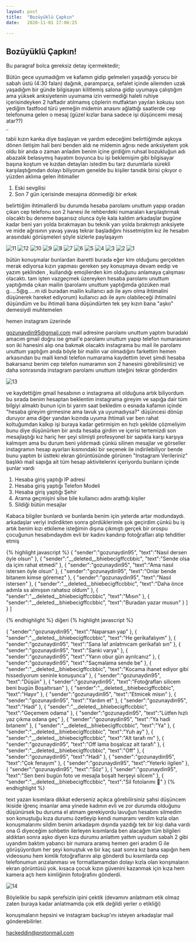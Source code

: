 ```yaml
---
layout: post
title:  "Bozüyüklü Çapkın"
date:   2020-11-01 17:06:25

---
```




## Bozüyüklü Çapkın!

Bu paragraf bolca gereksiz detay içermektedir;

 Bütün gece uyumadığım ve kafamın gidip gelmeleri yaşadığı yorucu bir sabah üstü (4:30 falan) dağınık, paramparça, sefalet içinde ailemden uzak yaşadığım bir günde bilgisayarı kilitlemiş salona gidip uyumaya çalıştığım ama yüksek anksiyetenin uyumama izin vermediği haleti ruhiye içerisindeyken 2 haftadır atılmamış çöplerin mutfaktan yayılan kokusu son yediğim fastfood türü yemeğin midemin anasını ağlattığı saatlerde cep telefonuma gelen o mesaj (güzel kızlar bana sadece işi düşüncemi mesaj atar??)

<img src="https://hackeddin.com/bozuyuklu-capkin/0.jpg" alt="0" style="zoom: 25%;" />

tabii kızın kanka diye başlayan ve yardım edeceğimi belirttiğimde aşkoya dönen iletişim hali beni benden aldı ne midemin ağrısı nede anksiyetem yok oldu bir anda o zaman anladım benim içine girdiğim ruhsal bozukluğun adı abazalık belasıymış hayatım boyunca bu işi beklemişim gibi bilgisayar başına koştum ve kızdan detayları istedim bu tarz durumlarla sürekli karşılaştığımdan dolayı biliyorum genelde bu kişiler tanıdık birisi çıkıyor o yüzden aklıma gelen ihtimaller

1. Eski sevgilisi
2. Son 7 gün içerisinde mesajına dönmediği bir erkek

belirttiğim ihtimallerdi bu durumda hesaba parolamı unuttum yapıp oradan çıkan cep telefonu son 2 hanesi ile rehberdeki numaraları karşılaştırmak olacaktı bu deneme başarısız olunca öyle kala kaldım arkadaşlar bugüne kadar beni yarı yolda bırakmayan bu teknik yarı yolda bırakmıştı anksiyete ve mide ağrısının yavaş yavaş tekrar başladığını hissetmiştim kız ile hesabın arasındaki görüşmeleri şöyle sizlerle paylaşayım

<img src="https://hackeddin.com/bozuyuklu-capkin/1.jpg" alt="11"  />

<img src="https://hackeddin.com/bozuyuklu-capkin/2.jpg" alt="12"  />

<img src="https://hackeddin.com/bozuyuklu-capkin/3.jpg" alt="10"  />

<img src="https://hackeddin.com/bozuyuklu-capkin/4.jpg" alt="9"  />

<img src="https://hackeddin.com/bozuyuklu-capkin/5.jpg" alt="8"  />

<img src="https://hackeddin.com/bozuyuklu-capkin/6.jpg" alt="7"  />

<img src="https://hackeddin.com/bozuyuklu-capkin/7.jpg" alt="6"  />

<img src="https://hackeddin.com/bozuyuklu-capkin/8.jpg" alt="5"  />

<img src="https://hackeddin.com/bozuyuklu-capkin/9.jpg" alt="4"  />

<img src="https://hackeddin.com/bozuyuklu-capkin/10.jpg" alt="3"  />

<img src="https://hackeddin.com/bozuyuklu-capkin/11.jpg" alt="2"  />

<img src="https://hackeddin.com/bozuyuklu-capkin/12.jpg" alt="1"  />

bütün konuşmalar bunlardan ibaretti burada eğer kim olduğunu gerçekten merak ediyorsa kızın yapması gereken şey konuşmaya devam eedip ve yazım şeklinden , kullandığı emojilerden kim olduğunu anlamaya çalışması olacaktı. tam işten vazgeçmek üzereyken hesaba parolamı unuttum yaptığımda çıkan mailin (parolamı unuttum yaptığımda gözüken mail g.....5@g.....m idi buradan mailin kullanıcı adı ile aynı olma ihtimalini düşünerek hareket ediyorum) kullanıcı adı ile aynı olabileceği ihtimalini düşündüm ve bu ihtimali bana düşündürten tek şey kızın bana "aşko" demesiydi muhtemelen

hemen instagram üzerinde 

gozunaydin95@gmail.com mail adresine parolamı unuttum yaptım buradaki amacım gmail doğru ise gmail'e parolamı unuttum yapıp telefon numarasının son iki hanesini alıp ona bakmak olacaktı instagrama bu mail ile parolamı unuttum yaptığım anda böyle bir mailin var olmadığını farkettim hemen arkasından bu maili kendi telefon numarama kaydettim (evet şimdi hesaba bakarsanız benim cep telefon numaramın son 2 hanesini görebilirsiniz) ve daha sonrasında instagram parolamı unuttum isteğini tekrar gönderdim 

![13](https://hackeddin.com/bozuyuklu-capkin/13.jpg)

ve kaydettiğim gmail hesabının o instagrama ait olduğuna artık biliyordum bu sırada benim hesaptan beklentim instagrama gireyim ve sapığa dair tüm bilgiyi almaktı bunun için bi yarım saat bekledim o esnada kafamın içinde "hesaba gireyim girmesine ama lavuk ya uyumadıysa?" düşüncesi dönüp duruyor ama diğer yandan kızında uyuma ihtimali var ben rahat koltuğumdan kalkıp işi buraya kadar getirmişim en hızlı şekilde çözmeliyim bunu diye düşünürken bir anda hesaba girdim ve içerisi tertemizdi son mesajlaştığı kız hariç her şeyi silmişti profesyonel bir sapıkla karşı karşıya kalmışım ama bu durum beni yıldırmadı çünkü silinen mesajlar ve görseller instagramın hesap ayarları kısmındaki bir seçenek ile indirilebiliyor bende bunu yaptım bi üstteki ekran görüntüsünde görünen "Instagram Verileriniz" başlıklı mail sapığa ait tüm hesap aktivitelerini içeriyordu bunların içinde şunlar vardı

1. Hesaba giriş yaptığı IP adresi
2. Hesaba giriş yaptığı Telefon Modeli
3. Hesaba giriş yaptığı Şehir
4. Arama geçmişini silse bile kullanıcı adını arattığı kişiler
5. Sildiği bütün mesajlar

Kabaca bilgiler bunlardı ve bunlarda benim için yeterde artar modundaydı. arkadaşlar veriyi indirdikten sonra gördüklerimle şok geçirdim çünkü bu iş artık benim kızı etkileme isteğimin dışına çıkmıştı gerçek bir orospu çocuğunun hesabındaydım evli bir kadını kandırıp fotoğrafları alıp tehditler etmiş 



{% highlight javascript %}
{
   "sender":"gozunaydin95",
   "text":"Nasıl dersen öyle olsun"
},
{
   "sender":"__deleted__bhiebecigffccbbic",
   "text":"Sende olsa da içim rahat etmedi"
},
{
   "sender":"gozunaydin95",
   "text":"Ama nasıl istersen öyle olsun"
},
{
   "sender":"gozunaydin95",
   "text":"Onlar bende bitanem kimse göremez"
},
{
   "sender":"gozunaydin95",
   "text":"Nasıl istersen"
},
{
   "sender":"__deleted__bhiebecigffccbbic",
   "text":"Daha önce adımla ss almışsın rahatsız oldum"
},
{
   "sender":"__deleted__bhiebecigffccbbic",
   "text":"Mısın"
},
{
   "sender":"__deleted__bhiebecigffccbbic",
   "text":"Buradan yazar musun"
}
]
}
]



{% endhighlight %}
diğeri
{% highlight javascript %}


{
   "sender":"gozunaydin95",
   "text":"Naparsan yap"
},
{
   "sender":"__deleted__bhiebecigffccbbic",
   "text":"He gerikafalıyım"
},
{
   "sender":"gozunaydin95",
   "text":"Sana laf anlatmıcam gerikafalı sın"
},
{
   "sender":"gozunaydin95",
   "text":"Sanki varya"
},
{
   "sender":"gozunaydin95",
   "text":"Yarın obur gün ayrılcanız"
},
{
   "sender":"gozunaydin95",
   "text":"Saçmalama sende be"
},
{
   "sender":"__deleted__bhiebecigffccbbic",
   "text":"Kocama ihanet ediyor gibi hissediyorum seninle konuşunca"
},
{
   "sender":"gozunaydin95",
   "text":"Düşün"
},
{
   "sender":"gozunaydin95",
   "text":"Fotoğrafları silicem beni bugün Boşaltırsan"
},
{
   "sender":"__deleted__bhiebecigffccbbic",
   "text":"Hayır"
},
{
   "sender":"gozunaydin95",
   "text":"Etmicek misın"
},
{
   "sender":"gozunaydin95",
   "text":"Yardım et"
},
{
   "sender":"gozunaydin95",
   "text":"Hadi"
},
{
   "sender":"__deleted__bhiebecigffccbbic",
   "text":"Geçemem odama"
},
{
   "sender":"gozunaydin95",
   "text":"Lütfen hızlı yaz çıkma odana geç"
},
{
   "sender":"gozunaydin95",
   "text":"Ya hadi bıtanem"
},
{
   "sender":"__deleted__bhiebecigffccbbic",
   "text":"Ya"
},
{
   "sender":"__deleted__bhiebecigffccbbic",
   "text":"Yuh ay"
},
{
   "sender":"__deleted__bhiebecigffccbbic",
   "text":"Alt tarafı mı"
},
{
   "sender":"gozunaydin95",
   "text":"Off lama boşalcaz alt tarafı"
},
{
   "sender":"__deleted__bhiebecigffccbbic",
   "text":"Off"
},
{
   "sender":"gozunaydin95",
   "text":"Hadi"
},
{
   "sender":"gozunaydin95",
   "text":"Çok fenayım"
},
{
   "sender":"gozunaydin95",
   "text":"Yeterki ilgilen"
},
{
   "sender":"gozunaydin95",
   "text":"Söz"
},
{
   "sender":"gozunaydin95",
   "text":"Sen beni bugün foto ve mesajla boşalt herşeyi silcem"
},
{
   "sender":"__deleted__bhiebecigffccbbic",
   "text":"Sil fotolarımı 🤣"
}
{% endhighlight %}




text yazan kısımlara dikkat ederseniz açıkca görebilirsiniz şahsi düşüncem ikiside iğrenç insanlar ama yinede kadının evli ve zor durumda olduğunu düşünürsek bu duruma el atmam gerekiyordu lavuğun hesabını silmedim son konuştuğu kıza durumu özetleyip kendi numaramı verdim kızla olan konuşmalarımı sildim benim arkadaşım dışında yazdığı tek bir kişi daha vardı ona G diyeceğim sohbetin ilerleyen kısımlarda ben alacağım tüm bilgileri aldıktan sonra aşko diyen kıza durumu anlattım yattım uyudum sabah 2 gibi uyandım baktım yabancı bir numara aramış hemen geri aradım G ile görüşüyordum her şeyi konuştuk ve bir kaç saat sonra kız bana sapığın hem videosunu hem kimlik fotoğraflarını alıp gönderdi bu kısımlarda cep telefonumun arızalanması ve formatlamamdan dolayı kızla olan konşmaların ekran görüntüsü yok. kısaca çocuk kızın güvenini kazanmak için kıza hem kamera açtı hem kimliğinin fotoğrafını gönderdi.

![14](https://hackeddin.com/bozuyuklu-capkin/14.jpg)



Böylelikle bu sapık şerefsizin ipini çektik (devamını anlatmam etik olmaz zaten buraya kadar anlatmamda çok etik değildi yerler o etikliği)

konuşmaların hepsini ve instagram backup'ını isteyen arkadaşlar mail gönderebilirler.

hackeddin@protonmail.com

